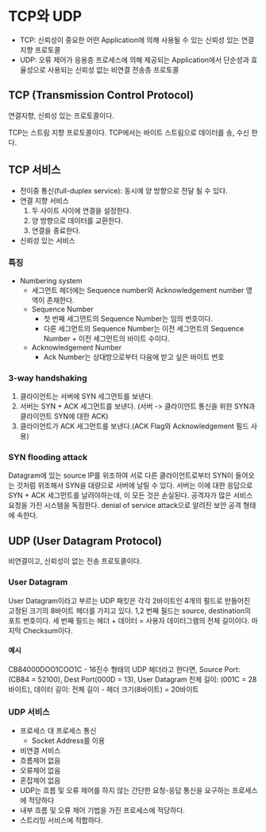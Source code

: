 # TCP와 UDP

- TCP: 신뢰성이 중요한 어떤 Application에 의해 사용될 수 있는 신뢰성 있는 연결 지향 프로토콜
- UDP: 오류 제어가 응용층 프로세스에 의해 제공되는 Application에서 단순성과 효율성으로 사용되는 신뢰성 없는 비연결 전송층 프로토콜

## TCP (Transmission Control Protocol)

연결지향, 신뢰성 있는 프로토콜이다.

TCP는 스트림 지향 프로토콜이다. TCP에서는 바이트 스트림으로 데이터를 송, 수신 한다.

## TCP 서비스

- 전이중 통신(full-duplex service): 동시에 양 방향으로 전달 될 수 있다.
- 연결 지향 서비스
    1. 두 사이트 사이에 연결을 설정한다.
    2. 양 방향으로 데이터를 교환한다.
    3. 연결을 종료한다.
- 신뢰성 있는 서비스

### 특징

- Numbering system
  - 세그먼트 헤더에는 Sequence number와 Acknowledgement number 영역이 존재한다.
  - Sequence Number
    - 첫 번째 세그먼트의 Sequence Number는 임의 번호이다.
    - 다른 세그먼트의 Sequence Number는 이전 세그먼트의 Sequence Number + 이전 세그먼트의 바이트 수이다.
  - Acknowledgement Number
    - Ack Number는 상대방으로부터 다음에 받고 싶은 바이트 번호

### 3-way handshaking

1. 클라이언트는 서버에 SYN 세그먼트를 보낸다.
2. 서버는 SYN + ACK 세그먼트를 보낸다. (서버 -> 클라이언트 통신을 위한 SYN과 클라이언트 SYN에 대한 ACK)
3. 클라이언트가 ACK 세그먼트를 보낸다.(ACK Flag와 Acknowledgement 필드 사용)

### SYN flooding attack

Datagram에 있는 source IP를 위조하여 서로 다른 클라이언트로부터 SYN이 들어오는 것처럼 위조해서 SYN을 대량으로 서버에 날릴 수 있다. 서버는 이에 대한 응답으로 SYN + ACK 세그먼트를 날려야하는데, 이 모든 것은 손실된다. 공격자가 많은 서비스 요청을 가진 시스템을 독점한다. denial of service attack으로 알려진 보안 공격 형태에 속한다.

## UDP (User Datagram Protocol)

비연결이고, 신뢰성이 없는 전송 프로토콜이다.

### User Datagram

User Datagram이라고 부르는 UDP 패킷은 각각 2바이트인 4개의 필드로 만들어진 고정된 크기의 8바이트 헤더를 가지고 있다. 1,2 번째 필드는 source, destination의 포트 번호이다. 세 번째 필드는 헤더 + 데이터 = 사용자 데이터그램의 전체 길이이다. 마지막 Checksum이다.

#### 예시

CB84000DOO1COO1C - 16진수 형태의 UDP 헤더라고 한다면, Source Port: (CB84 = 52100), Dest Port(000D = 13), User Datagram 전체 길이: (001C = 28바이트), 데이터 길이: 전체 길이 - 헤더 크기(8바이트) = 20바이트

### UDP 서비스

- 프로세스 대 프로세스 통신
  - Socket Address를 이용
- 비연결 서비스
- 흐름제어 없음
- 오류제어 없음
- 혼잡제어 없음
- UDP는 흐름 및 오류 제어를 하지 않는 간단한 요청-응답 통신을 요구하는 프로세스에 적당하다
- 내부 흐름 및 오류 제어 기법을 가진 프로세스에 적당하다.
- 스트리밍 서비스에 적합하다.
